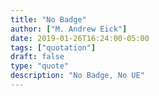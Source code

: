 ```yaml
---
title: "No Badge"
author: ["M. Andrew Eick"]
date: 2019-01-26T16:24:00-05:00
tags: ["quotation"]
draft: false
type: "quote"
description: "No Badge, No UE"
---
```

